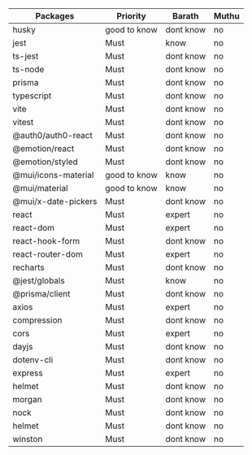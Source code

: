 |Packages|Priority|Barath|Muthu|
|----|----|----|----|
|husky|good to know|dont know|no
|jest|Must|know|no
|ts-jest|Must|dont know|no
|ts-node|Must|dont know|no
|prisma|Must|dont know|no
|typescript|Must|dont know|no
|vite|Must|dont know|no
|vitest|Must|dont know|no
|@auth0/auth0-react|Must|dont know|no
|@emotion/react|Must|dont know|no
|@emotion/styled|Must|dont know|no
|@mui/icons-material|good to know|know|no
|@mui/material|good to know|know|no
|@mui/x-date-pickers|Must|dont know|no
|react|Must|expert|no
|react-dom|Must|expert|no
|react-hook-form|Must|dont know|no
|react-router-dom|Must|expert|no
|recharts|Must|dont know|no
|@jest/globals|Must|know|no
|@prisma/client|Must|dont know|no
|axios|Must|expert|no
|compression|Must|dont know|no
|cors|Must|expert|no
|dayjs|Must|dont know|no
|dotenv-cli|Must|dont know|no
|express|Must|expert|no
|helmet|Must|dont know|no
|morgan|Must|dont know|no
|nock|Must|dont know|no
|helmet|Must|dont know|no
|winston |Must|dont know| no

